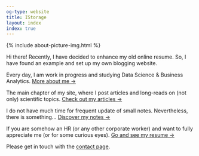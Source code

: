 ```yaml
---
og-type: website
title: IStorage
layout: index
index: true
---
```


{% include about-picture-img.html %}

Hi there! Recently, I have decided to enhance my old online resume. So, I have found an example and set up my own blogging website.

Every day, I am work in progress and studying Data Science & Business Analytics.
<a href="/about" class="internal-link quarter-line-space">More about me&nbsp;→</a>

The main chapter of my site, where I post articles and long-reads on (not only) scientific topics.
<a href="/blog" class="internal-link quarter-line-space">Check out my articles&nbsp;→</a>

I do not have much time for frequent update of small notes. Nevertheless, there is something...
<a href="/notes" class="internal-link quarter-line-space">Discover my notes&nbsp;→</a>

If you are somehow an HR (or any other corporate worker) and want to fully appreciate me (or for some curious eyes).
<a href="/resume" class="internal-link quarter-line-space">Go and see my resume&nbsp;→</a>

Please get in touch with the [contact page](/contact).

<!-- Add you Mastodon handle here if you want to verify it
	
<p style="visibility: hidden;display: none;"><a rel="me" href="">Mastodon</a></p> -->